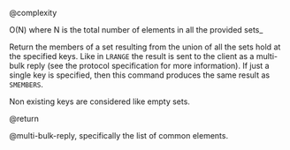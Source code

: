 @complexity

O(N) where N is the total number of elements in all the provided
sets_

Return the members of a set resulting from the union of all the
sets hold at the specified keys. Like in `LRANGE` the result is sent to
the client as a multi-bulk reply (see the protocol specification for
more information). If just a single key is specified, then this command
produces the same result as `SMEMBERS`.

Non existing keys are considered like empty sets.

@return

@multi-bulk-reply, specifically the list of common elements.



[1]: /p/redis/wiki/SmembersCommand
[2]: /p/redis/wiki/ReplyTypes